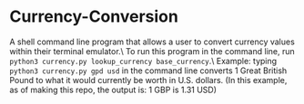 # Currency-Conversion
A shell command line program that allows a user to convert currency values within their terminal emulator.\\
To run this program in the command line, run ```python3 currency.py lookup_currency base_currency```.\\
Example: typing ```python3 currency.py gpd usd``` in the command line converts 1 Great British Pound to what it would currently be worth in U.S. dollars. (In this example, as of making this repo, the output is: 1 GBP is 1.31 USD)
